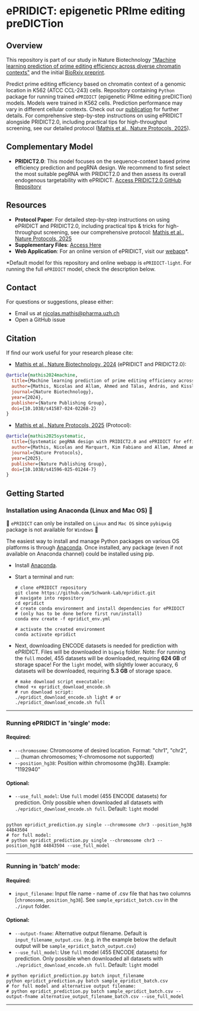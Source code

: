 # ePRIDICT: epigenetic PRIme editing preDICTion

## Overview

This repository is part of our study in Nature Biotechnology ["Machine learning prediction of prime editing efficiency across diverse chromatin contexts"](https://rdcu.be/dLu0f) and the initial [BioRxiv preprint](https://www.biorxiv.org/content/10.1101/2023.10.09.561414v1).

Predict prime editing efficiency based on chromatin context of a genomic location in K562 (ATCC CCL-243) cells.
Repository containing `Python` package for running trained `ePRIDICT` (epigenetic PRIme editing preDICTion) models. 
Models were trained in K562 cells. Prediction performance may vary in different cellular contexts. Check out our [publication](https://rdcu.be/dLu0f) for further details.
For comprehensive step-by-step instructions on using ePRIDICT alongside PRIDICT2.0, including practical tips for high-throughput screening, see our detailed protocol ([Mathis et al., Nature Protocols, 2025](https://rdcu.be/eAIEQ)).

## Complementary Model

- **PRIDICT2.0**: This model focuses on the sequence-context based prime efficiency prediction and pegRNA design. We recommend to first select the most suitable pegRNA with PRIDICT2.0 and then assess its overall endogenous targetability with ePRIDICT. [Access PRIDICT2.0 GitHub Repository](https://github.com/uzh-dqbm-cmi/PRIDICT2)

## Resources

- **Protocol Paper**: For detailed step-by-step instructions on using ePRIDICT and PRIDICT2.0, including practical tips & tricks for high-throughput screening, see our comprehensive protocol: [Mathis et al., Nature Protocols, 2025](https://rdcu.be/eAIEQ)
- **Supplementary Files**: [Access Here](https://github.com/Schwank-Lab/epridict/tree/supplementary_files)
- **Web Application**: For an online version of ePRIDICT, visit our [webapp](https://pridict.it/epridict)*.

*Default model for this repository and online webapp is `ePRIDICT-light`. For running the full `ePRIDICT` model, check the description below.

## Contact

For questions or suggestions, please either:
- Email us at [nicolas.mathis@pharma.uzh.ch](mailto:nicolas.mathis@pharma.uzh.ch)
- Open a GitHub issue

## Citation

If find our work useful for your research please cite:
- [Mathis et al., Nature Biotechnology, 2024](https://rdcu.be/dLu0f) (ePRIDICT and PRIDICT2.0):
```bibtex
@article{mathis2024machine,
  title={Machine learning prediction of prime editing efficiency across diverse chromatin contexts},
  author={Mathis, Nicolas and Allam, Ahmed and Tálas, András, and Kissling, Lucas and Benvenuto, Elena and Schmidheini, Lukas and Schep, Ruben and Damodharan, Tanav and Balázs, Zsolt and Janjuha, Sharan and others},
  journal={Nature Biotechnology},
  year={2024},
  publisher={Nature Publishing Group},
  doi={10.1038/s41587-024-02268-2}
}
```
- [Mathis et al., Nature Protocols, 2025](https://rdcu.be/eAIEQ) (Protocol):
```bibtex
@article{mathis2025systematic,
  title={Systematic pegRNA design with PRIDICT2.0 and ePRIDICT for efficient prime editing},
  author={Mathis, Nicolas and Marquart, Kim Fabiano and Allam, Ahmed and Krauthammer, Michael and Schwank, Gerald},
  journal={Nature Protocols},
  year={2025},
  publisher={Nature Publishing Group},
  doi={10.1038/s41596-025-01244-7}
}
```


## Getting Started

### Installation using Anaconda (Linux and Mac OS) 🐍
📣 `ePRIDICT` can only be installed on `Linux` and `Mac OS` since `pybigwig` package is not available for `Windows` 📣

The easiest way to install and manage Python packages on various OS platforms is through [Anaconda](https://docs.anaconda.com/anaconda/install/). Once installed, any package (even if not available on Anaconda channel) could be installed using pip. 

* Install [Anaconda](https://docs.anaconda.com/anaconda/install/).
* Start a terminal and run:
    ```shell
    # clone ePRIDICT repository
    git clone https://github.com/Schwank-Lab/epridict.git
    # navigate into repository
    cd epridict
    # create conda environment and install dependencies for ePRIDICT
    # (only has to be done before first run/install)
    conda env create -f epridict_env.yml

    # activate the created environment
    conda activate epridict
    ```

* Next, downloading ENCODE datasets is needed for prediction with ePRIDICT. Files will be downloaded in `bigwig` folder.
  Note: For running the `full` model, 455 datasets will be downloaded, requiring **624 GB** of storage space!
        For the `light` model, with slightly lower accuracy, 6 datasets will be downloaded, requiring **5.3 GB** of storage space.
  ```shell
  # make download script executable:
  chmod +x epridict_download_encode.sh
  # run download script:
  ./epridict_download_encode.sh light # or ./epridict_download_encode.sh full
  ```
  
--------------------------

### Running ePRIDICT in 'single' mode:
  #### Required:
  -  `--chromosome`: Chromosome of desired location. Format: "chr1", "chr2", ... (human chromosomes; Y-chromosome not supported)
  -  `--position_hg38`: Position within chromosome (hg38). Example: "1192940"
  #### Optional:
  -  `--use_full_model`: Use `full` model (455 ENCODE datasets) for prediction. Only possible when downloaded all datasets with `./epridict_download_encode.sh full`. Default: `light` model

```shell

python epridict_prediction.py single --chromosome chr3 --position_hg38 44843504
# for full model:
# python epridict_prediction.py single --chromosome chr3 --position_hg38 44843504 --use_full_model
```

--------------------------

### Running in 'batch' mode:
  ####  Required:
  -  `input_filename`: Input file name - name of .csv file that has two columns [`chromosome`, `position_hg38`]. See `sample_epridict_batch.csv` in the `./input` folder.
  #### Optional:
  -  `--output-fname`: Alternative output filename. Default is `input_filename_output.csv`. (e.g. in the example below the default output will be `sample_epridict_batch_output.csv`)
  -  `--use_full_model`: Use `full` model (455 ENCODE datasets) for prediction. Only possible when downloaded all datasets with `./epridict_download_encode.sh full`. Default: `light` model
  
```shell
# python epridict_prediction.py batch input_filename
python epridict_prediction.py batch sample_epridict_batch.csv
# for full model and alternative output filename:
# python epridict_prediction.py batch sample_epridict_batch.csv --output-fname alternative_output_filename_batch.csv --use_full_model
```
--------------------------
